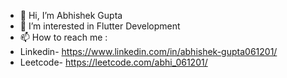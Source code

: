 
- 👋 Hi, I’m Abhishek Gupta
- 👀 I’m interested in Flutter Development
- 📫 How to reach me :
- Linkedin- https://www.linkedin.com/in/abhishek-gupta061201/
- Leetcode- https://leetcode.com/abhi_061201/

<!---
abhi061201/abhi061201 is a ✨ special ✨ repository because its `README.md` (this file) appears on your GitHub profile.
You can click the Preview link to take a look at your changes.
--->
